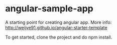 # angular-sample-app
A starting point for creating angular app. 
More info: http://weijye91.github.io/angular-starter-template 

To get started, clone the project and do npm install.
